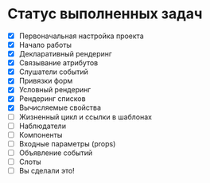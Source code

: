 # Статус выполненных задач

- [x] Первоначальная настройка проекта
- [x] Начало работы
- [x] Декларативный рендеринг
- [x] Связывание атрибутов
- [x] Слушатели событий
- [x] Привязки форм
- [x] Условный рендеринг
- [x] Рендеринг списков
- [x] Вычисляемые свойства
- [ ] Жизненный цикл и ссылки в шаблонах
- [ ] Наблюдатели
- [ ] Компоненты
- [ ] Входные параметры (props)
- [ ] Объявление событий
- [ ] Слоты
- [ ] Вы сделали это!
